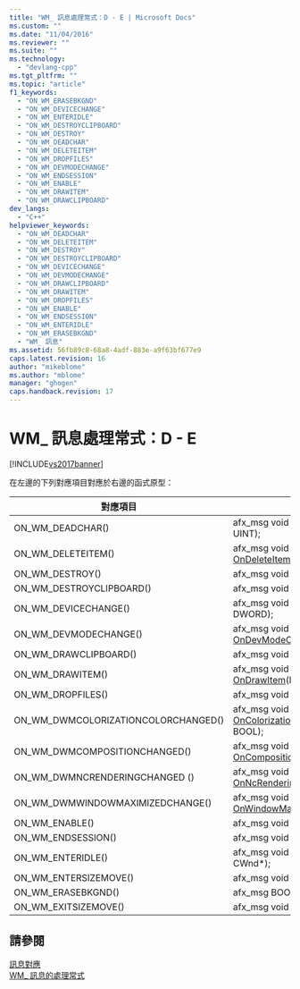 ```yaml
---
title: "WM_ 訊息處理常式：D - E | Microsoft Docs"
ms.custom: ""
ms.date: "11/04/2016"
ms.reviewer: ""
ms.suite: ""
ms.technology: 
  - "devlang-cpp"
ms.tgt_pltfrm: ""
ms.topic: "article"
f1_keywords: 
  - "ON_WM_ERASEBKGND"
  - "ON_WM_DEVICECHANGE"
  - "ON_WM_ENTERIDLE"
  - "ON_WM_DESTROYCLIPBOARD"
  - "ON_WM_DESTROY"
  - "ON_WM_DEADCHAR"
  - "ON_WM_DELETEITEM"
  - "ON_WM_DROPFILES"
  - "ON_WM_DEVMODECHANGE"
  - "ON_WM_ENDSESSION"
  - "ON_WM_ENABLE"
  - "ON_WM_DRAWITEM"
  - "ON_WM_DRAWCLIPBOARD"
dev_langs: 
  - "C++"
helpviewer_keywords: 
  - "ON_WM_DEADCHAR"
  - "ON_WM_DELETEITEM"
  - "ON_WM_DESTROY"
  - "ON_WM_DESTROYCLIPBOARD"
  - "ON_WM_DEVICECHANGE"
  - "ON_WM_DEVMODECHANGE"
  - "ON_WM_DRAWCLIPBOARD"
  - "ON_WM_DRAWITEM"
  - "ON_WM_DROPFILES"
  - "ON_WM_ENABLE"
  - "ON_WM_ENDSESSION"
  - "ON_WM_ENTERIDLE"
  - "ON_WM_ERASEBKGND"
  - "WM_ 訊息"
ms.assetid: 56fb89c8-68a8-4adf-883e-a9f63bf677e9
caps.latest.revision: 16
author: "mikeblome"
ms.author: "mblome"
manager: "ghogen"
caps.handback.revision: 17
---
```

# WM_ 訊息處理常式：D - E
[!INCLUDE[vs2017banner](../../assembler/inline/includes/vs2017banner.md)]

在左邊的下列對應項目對應於右邊的函式原型：  
  
|對應項目|函式原型|  
|----------|----------|  
|ON\_WM\_DEADCHAR\(\)|afx\_msg void [OnDeadChar](../Topic/CWnd::OnDeadChar.md)\(UINT, UINT, UINT\);|  
|ON\_WM\_DELETEITEM\(\)|afx\_msg void [OnDeleteItem](../Topic/CWnd::OnDeleteItem.md)\(LPDELETEITEMSTRUCT\);|  
|ON\_WM\_DESTROY\(\)|afx\_msg void [OnDestroy](../Topic/CWnd::OnDestroy.md)\(\);|  
|ON\_WM\_DESTROYCLIPBOARD\(\)|afx\_msg void [OnDestroyClipboard](../Topic/CWnd::OnDestroyClipboard.md)\(\);|  
|ON\_WM\_DEVICECHANGE\(\)|afx\_msg void [OnDeviceChange](../Topic/CWnd::OnDeviceChange.md)\(UINT, DWORD\);|  
|ON\_WM\_DEVMODECHANGE\(\)|afx\_msg void [OnDevModeChange](../Topic/CWnd::OnDevModeChange.md)\(LPSTR\);|  
|ON\_WM\_DRAWCLIPBOARD\(\)|afx\_msg void [OnDrawClipboard](../Topic/CWnd::OnDrawClipboard.md)\(\);|  
|ON\_WM\_DRAWITEM\(\)|afx\_msg void [OnDrawItem](../Topic/CWnd::OnDrawItem.md)\(LPDRAWITEMSTRUCT\);|  
|ON\_WM\_DROPFILES\(\)|afx\_msg void [OnDropFiles](../Topic/CWnd::OnDropFiles.md)\(HDROP\);|  
|ON\_WM\_DWMCOLORIZATIONCOLORCHANGED\(\)|afx\_msg void [OnColorizationColorChanged](../Topic/CWnd::OnColorizationColorChanged.md)\(DWORD, BOOL\);|  
|ON\_WM\_DWMCOMPOSITIONCHANGED\(\)|afx\_msg void [OnCompositionChanged](../Topic/CWnd::OnCompositionChanged.md)\(\);|  
|ON\_WM\_DWMNCRENDERINGCHANGED \(\)|afx\_msg void [OnNcRenderingChanged](../Topic/CWnd::OnNcRenderingChanged.md)\(BOOL\);|  
|ON\_WM\_DWMWINDOWMAXIMIZEDCHANGE\(\)|afx\_msg void [OnWindowMaximizedChanged](../Topic/CWnd::OnWindowMaximizedChanged.md)\(BOOL\);|  
|ON\_WM\_ENABLE\(\)|afx\_msg void [OnEnable](../Topic/CWnd::OnEnable.md)\(BOOL\);|  
|ON\_WM\_ENDSESSION\(\)|afx\_msg void [OnEndSession](../Topic/CWnd::OnEndSession.md)\(BOOL\);|  
|ON\_WM\_ENTERIDLE\(\)|afx\_msg void [OnEnterIdle](../Topic/CWnd::OnEnterIdle.md)\(UINT, CWnd\*\);|  
|ON\_WM\_ENTERSIZEMOVE\(\)|afx\_msg void [OnEnterSizeMove](../Topic/CWnd::OnEnterSizeMove.md)\(\);|  
|ON\_WM\_ERASEBKGND\(\)|afx\_msg BOOL [OnEraseBkgnd](../Topic/CWnd::OnEraseBkgnd.md)\(CDC\*\);|  
|ON\_WM\_EXITSIZEMOVE\(\)|afx\_msg void [OnExitSizeMove](../Topic/CWnd::OnExitSizeMove.md)\(\);|  
  
## 請參閱  
 [訊息對應](../../mfc/reference/message-maps-mfc.md)   
 [WM\_ 訊息的處理常式](../../mfc/reference/handlers-for-wm-messages.md)
